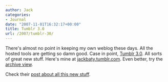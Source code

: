```yaml
---
author: Jack
categories:
- Journal
date: "2007-11-01T16:32:17+00:00"
title: Tumblr 3.0
url: /2007/tumblr-30/
---
```


There's almost no point in keeping my own weblog these days. All the hosted tools are getting so damn good. Case in point, [Tumblr 3.0][1]. All sorts of great new stuff. Here's mine at [jackbaty.tumblr.com][2]. Even better, try the [archive view][3]. 

Check their [post about all this new stuff][4].

 [1]: http://www.tumblr.com
 [2]: http://jackbaty.tumblr.com/
 [3]: http://jackbaty.tumblr.com/archive
 [4]: http://blog.davidville.com/2007/11/01/tumblr-3/